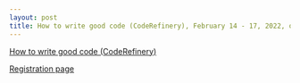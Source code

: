 ```yaml
---
layout: post
title: How to write good code (CodeRefinery), February 14 - 17, 2022, online
---
```

[How to write good code (CodeRefinery)](https://esciencecenter-digital-skills.github.io/2022-02-14-ds-cr/)

[Registration page](https://www.eventbrite.co.uk/e/how-to-write-good-code-coderefinery-tickets-254400086507)
